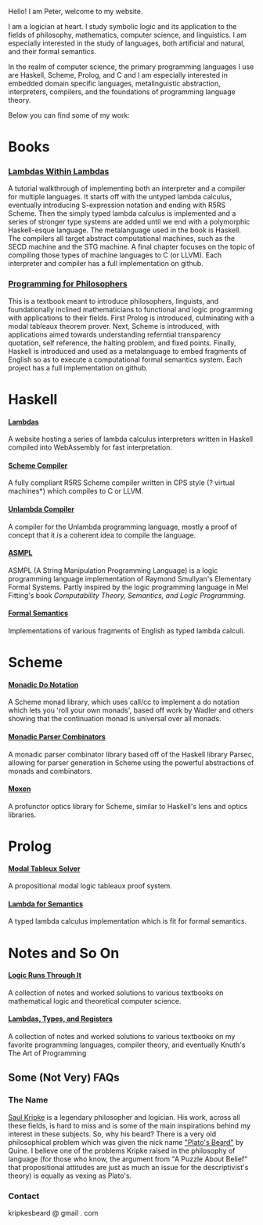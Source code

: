 Hello! I am Peter, welcome to my website.

I am a logician at heart. I study symbolic logic and its application to the fields of philosophy, mathematics, computer science, and linguistics. I am especially interested in 
the study of languages, both artificial and natural, and their formal semantics. 

In the realm of computer science, the primary programming languages I use are Haskell, Scheme, Prolog, and C and I am especially interested in embedded domain specific 
languages, metalinguistic abstraction, interpreters, compilers, and the foundations of programming language theory.



Below you can find some of my work:

# Books

### [Lambdas Within Lambdas]()

A tutorial walkthrough of implementing both an interpreter and a compiler for multiple languages. It starts
off with the untyped lambda calculus, eventually introducing S-expression notation and ending with R5RS Scheme.
Then the simply typed lambda calculus is implemented and a series of stronger type systems are added until we 
end with a polymorphic Haskell-esque language. The metalanguage used in the book is Haskell. The compilers all
target abstract computational machines, such as the SECD machine and the STG machine. A final chapter focuses 
on the topic of compiling those types of machine languages to C (or LLVM). Each interpreter and compiler
has a full implementation on github.

### [Programming for Philosophers]()

This is a textbook meant to introduce philosophers, linguists, and foundationally inclined mathematicians
to functional and logic programming with applications to their fields. First Prolog is introduced, culminating with
a modal tableaux theorem prover. Next, Scheme is introduced, with applications aimed towards understanding referntial transparency
quotation, self reference, the halting problem, and fixed points. Finally, Haskell is introduced and used as a metalanguage
to embed fragments of English so as to execute a computational formal semantics system. Each project has a full implementation
on github.



# Haskell


#### [Lambdas](https://github.com/KripkesBeard/lambda.io) 

A website hosting a series of lambda calculus interpreters written in Haskell compiled into WebAssembly for fast interpretation. 


#### [Scheme Compiler]()

A fully compliant R5RS Scheme compiler written in CPS style (? virtual machines*) which compiles to C or LLVM. 


#### [Unlambda Compiler]()

A compiler for the Unlambda programming language, mostly a proof of concept that it *is* a coherent idea to compile the language.


#### [ASMPL]()

ASMPL (A String Manipulation Programming Language) is a logic programming language implementation of Raymond Smullyan's Elementary Formal Systems. Partly inspired by the logic 
programming language in Mel Fitting's book *Computability Theory, Semantics, and Logic Programming*.


#### [Formal Semantics]()

Implementations of various fragments of English as typed lambda calculi.



# Scheme

#### [Monadic Do Notation]()

A Scheme monad library, which uses call/cc to implement a do notation which lets you 'roll your own monads', based off work by Wadler and others showing that the continuation 
monad is universal over all monads.


#### [Monadic Parser Combinators]()

A monadic parser combinator library based off of the Haskell library Parsec, allowing for parser generation in Scheme using the powerful abstractions of monads and combinators.


#### [Moxen]()

A profunctor optics library for Scheme, similar to Haskell's lens and optics libraries. 



# Prolog

#### [Modal Tableux Solver]()

A propositional modal logic tableaux proof system.


#### [Lambda for Semantics]()

A typed lambda calculus implementation which is fit for formal semantics. 



# Notes and So On

#### [Logic Runs Through It](https://github.com/KripkesBeard/Logic-Runs-Through-It)

A collection of notes and worked solutions to various textbooks on mathematical logic and theoretical computer science.


#### [Lambdas, Types, and Registers](https://github.com/KripkesBeard/Lambdas-Types-and-Registers)

A collection of notes and worked solutions to various textbooks on my favorite programming languages, compiler theory, and eventually Knuth's The Art of Programming



## Some (Not Very) FAQs

### The Name

[Saul Kripke](https://en.wikipedia.org/wiki/Saul_Kripke) is a legendary philosopher and logician. His work, across all these fields, is hard to miss and is some of the main 
inspirations behind my interest in these subjects. So, why his beard? There is a very old philosophical problem which was given the nick name 
["Plato's Beard"](https://en.wikipedia.org/wiki/Plato%27s_beard) by Quine. I believe one of the problems Kripke raised in the philosophy of language (for those who know, the 
argument from "A Puzzle About Belief" that propositional attitudes are just as much an issue for the descriptivist's theory) is equally as vexing as Plato's.


### Contact

kripkesbeard @ gmail . com

